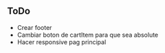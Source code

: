 ## ToDo

- Crear footer
- Cambiar boton de cartItem para que sea absolute
- Hacer responsive pag principal
